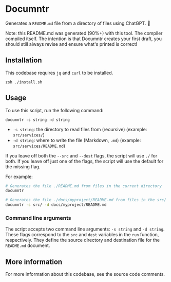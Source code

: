 # Documntr

Generates a `README.md` file from a directory of files using ChatGPT. 🤖

Note: this README.md was generated (90%+) with this tool. The compiler compiled itself. The intention is that Documntr creates your first draft, you should still always revise and ensure what's printed is correct!

## Installation

This codebase requires `jq` and `curl` to be installed.

```
zsh ./install.sh
```

## Usage

To use this script, run the following command:

```
documntr -s string -d string
```

- `-s string`: the directory to read files from (recursive) (example: `src/services/`)
- `-d string`: where to write the file (Markdown, `.md`) (example: `src/services/README.md`)

If you leave off both the `--src` and `--dest` flags, the script will use `./` for both. If you leave off just one of the flags, the script will use the default for the missing flag.

For example:

```bash
# Generates the file ./README.md from files in the current directory
documntr

# Generates the file ./docs/myproject/README.md from files in the src/ directory
documntr -s src/ -d docs/myproject/README.md
```

### Command line arguments

The script accepts two command line arguments: `-s string` and `-d string`. These flags correspond to the `src` and `dest` variables in the `run` function, respectively. They define the source directory and destination file for the `README.md` document.

## More information

For more information about this codebase, see the source code comments.
